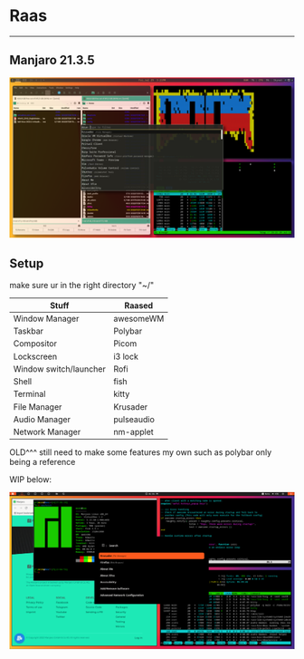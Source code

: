 # Raas

---
## Manjaro 21.3.5

![](Resources/raas1.png)

## Setup
make sure ur in the right directory "~/"

| Stuff | Raased |
|---------------------------|-------------------------|
| Window Manager | awesomeWM |
| Taskbar | Polybar |
| Compositor  | Picom |
| Lockscreen | i3 lock |
| Window switch/launcher | Rofi |
| Shell | fish |
| Terminal | kitty |
| File Manager | Krusader |
| Audio Manager | pulseaudio |
| Network Manager | nm-applet |

OLD^^^ still need to make some features my own such as polybar only being a reference

WIP below:

![](Resources/raas1.1.png)
